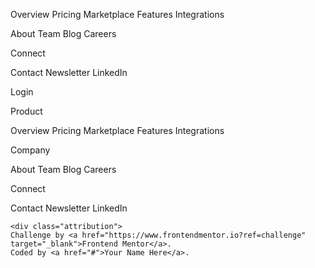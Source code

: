 

  Overview
  Pricing
  Marketplace
  Features
  Integrations

  

  About
  Team
  Blog
  Careers

  Connect

  Contact
  Newsletter
  LinkedIn
  
  Login
  

  
  

  
  

  

  
  
  
  
  

  




  


  Product

  Overview
  Pricing
  Marketplace
  Features
  Integrations

  Company

  About
  Team
  Blog
  Careers

  Connect
  
  Contact
  Newsletter
  LinkedIn


    <div class="attribution">
    Challenge by <a href="https://www.frontendmentor.io?ref=challenge" target="_blank">Frontend Mentor</a>. 
    Coded by <a href="#">Your Name Here</a>.
  </div>